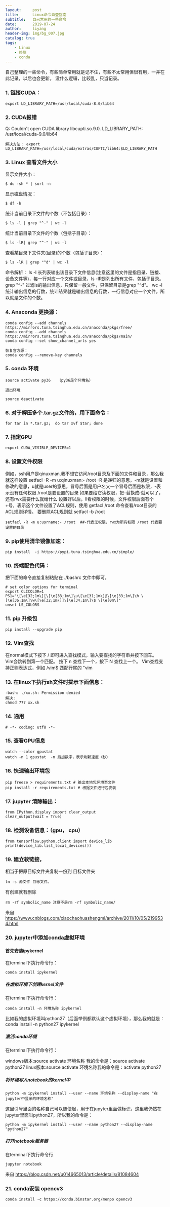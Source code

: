 ```yaml
---
layout:     post
title:      Linux命令自查指南
subtitle:   自己常用的一些命令
date:       2019-07-24
author:     liyang
header-img: img/bg_007.jpg
catalog: true
tags:
    - Linux
    - 终端
    - conda
---
```

自己整理的一些命令，有些简单常用就是记不住，有些不太常用但很有用，一并在此记录，以后也会更新。
没什么逻辑，比较乱，只当记录。

### 1. 链接CUDA：
	export LD_LIBRARY_PATH=/usr/local/cuda-8.0/lib64

### 2. CUDA报错
Q:  Couldn't open CUDA library libcupti.so.9.0. LD_LIBRARY_PATH: /usr/local/cuda-9.0/lib64
	
	解决方法： export LD_LIBRARY_PATH=/usr/local/cuda/extras/CUPTI/lib64:$LD_LIBRARY_PATH

### 3. Linux 查看文件大小
显示文件大小：

	$ du -sh * | sort -n
显示磁盘情况：

	$ df -h 
统计当前目录下文件的个数（不包括目录）：

	$ ls -l | grep "^-" | wc -l
统计当前目录下文件的个数（包括子目录）：

	$ ls -lR| grep "^-" | wc -l
查看某目录下文件夹(目录)的个数（包括子目录）：

	$ ls -lR | grep "^d" | wc -l
	
命令解析：
ls -l
长列表输出该目录下文件信息(注意这里的文件是指目录、链接、设备文件等)，每一行对应一个文件或目录，ls -lR是列出所有文件，包括子目录。
grep "^-"
过滤ls的输出信息，只保留一般文件，只保留目录是grep "^d"。
wc -l
统计输出信息的行数，统计结果就是输出信息的行数，一行信息对应一个文件，所以就是文件的个数。

### 4. Anaconda 更换源：
	conda config --add channels https://mirrors.tuna.tsinghua.edu.cn/anaconda/pkgs/free/
	conda config --add channels https://mirrors.tuna.tsinghua.edu.cn/anaconda/pkgs/main/
	conda config --set show_channel_urls yes
	
	恢复官方源：
	conda config --remove-key channels
	
### 5. conda 环境
	source activate py36   （py36是个环境名）
	
	退出环境
	
	source deactivate

### 6. 对于解压多个.tar.gz文件的，用下面命令：
	for tar in *.tar.gz;  do tar xvf $tar; done

### 7. 指定GPU
	export CUDA_VISIBLE_DEVICES=1

### 8. 设置文件权限
例如，ssh用户是qinuxman,我不想它访问/root目录及下面的文件和目录，那么我就这样设置
setfacl -R -m u:qinuxman:- /root
-R 是递归的意思，-m就是设置和修改的意思，u就是user的意思，冒号后面是用户名又一个冒号后面是权限，-表示没有任何权限  /root是要设置的目录
如果要给它读权限，把-替换成r就可以了，还有rwx需要什么就给什么
设置好以后，ll看权限的时候，文件权限后面有个+号，表示这个文件设置了ACL规则，使用
getfacl /root
 命令查看/root目录的ACL规则详情。
要删除ACL规则就
setfacl -b /root

	setfacl -R -m u:usrname:- /root  ##-代表无权限，rwx为所有权限 /root 代表要设置的目录


### 9. pip使用清华镜像加速：
	pip install  -i https://pypi.tuna.tsinghua.edu.cn/simple/

### 10. 终端配色代码：
把下面的命令直接复制粘贴在 ./bashrc 文件中即可。

	# set color options for terminal
	export CLICOLOR=1
	PS1="\[\e[32;1m\][\[\e[33;1m\]\u\[\e[31;1m\]@\[\e[33;1m\]\h \[\e[36;1m\]\w\[\e[32;1m\]]\[\e[34;1m\]\$ \[\e[0m\]"
	unset LS_COLORS
	
	
	

### 11. pip 升级包
	pip install --upgrade pip
	
### 12. Vim查找
在normal模式下按下 / 即可进入查找模式，输入要查找的字符串并按下回车。 
Vim会跳转到第一个匹配。 按下 n 查找下一个，按下 N 查找上一个。 Vim查找支持正则表达式，例如 /vim$ 匹配行尾的 "vim


### 13. 在linux下执行sh文件时提示下面信息：
	-bash: ./xx.sh: Permission denied
	解决：
	chmod 777 xx.sh

### 14. 通用
	# -*- coding: utf8 -*-

### 15. 查看GPU信息
	watch --color gpustat
	watch -n 1 gpustat  -n 后加数字，表示刷新速度（秒）


### 16. 快速输出环境包
	pip freeze > requirements.txt # 输出本地包环境至文件
	pip install -r requirements.txt # 根据文件进行包安装

### 17. jupyter 清除输出：
	from IPython.display import clear_output
	clear_output(wait = True)

### 18. 检测设备信息：（gpu， cpu）
	from tensorflow.python.client import device_lib
	print(device_lib.list_local_devices())
	

### 19. 建立软链接，
相当于把原目标文件夹复制一份到 目标文件夹

	ln -s 源文件 目标文件。
有创建就有删除

	rm -rf symbolic_name 注意不是rm -rf symbolic_name/

来自 <https://www.cnblogs.com/xiaochaohuashengmi/archive/2011/10/05/2199534.html> 

	
### 20. jupyter中添加conda虚拟环境

#### 首先安装ipykernel 
在terminal下执行命令行：

	conda install ipykernel
	
##### 在虚拟环境下创建kernel文件 
在terminal下执行命令行：

	conda install -n 环境名称 ipykernel 
比如我的虚拟环境叫python27（后面举例都默认这个虚拟环境），那么我的就是：conda install -n python27 ipykernel

##### 激活conda环境 
在terminal下执行命令行：

windows版本:source activate 环境名称 我的命令是：source activate python27 
linux版本:source activate 环境名称我的命令是：activate python27

##### 将环境写入notebook的kernel中 

	python -m ipykernel install --user --name 环境名称 --display-name "在jupyter中显示的环境名称" 
这里引号里面的名称自己可以随便起，用于在jupyter里面做标识，这里我仍然在jupyter里面叫python27，所以我的命令是：

	python -m ipykernel install --user --name python27 --display-name "python27"

##### 打开notebook服务器 
在terminal下执行命令行

	jupyter notebook
	
来自 <https://blog.csdn.net/u014665013/article/details/81084604> 

### 21. conda安装 opencv3
	conda install -c https://conda.binstar.org/menpo opencv3
